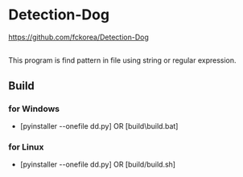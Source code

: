 # Detection-Dog
https://github.com/fckorea/Detection-Dog

##
This program is find pattern in file using string or regular expression.

## Build
### for Windows
* [pyinstaller --onefile dd.py] OR [build\build.bat]
### for Linux
* [pyinstaller --onefile dd.py] OR [build/build.sh]